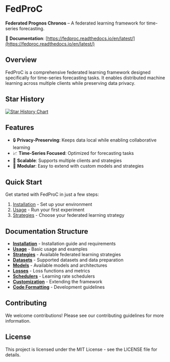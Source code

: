 # FedProC

**Federated Prognos Chronos** – A federated learning framework for time-series forecasting.

📖 **Documentation**: [https://fedproc.readthedocs.io/en/latest/](https://fedproc.readthedocs.io/en/latest/)

## Overview

FedProC is a comprehensive federated learning framework designed specifically for time-series forecasting tasks. It enables distributed machine learning across multiple clients while preserving data privacy.

## Star History

<a href="https://www.star-history.com/#fedproc/fedproc&Timeline">
 <picture>
   <source media="(prefers-color-scheme: dark)" srcset="https://api.star-history.com/svg?repos=fedproc/fedproc&type=Timeline&theme=dark" />
   <source media="(prefers-color-scheme: light)" srcset="https://api.star-history.com/svg?repos=fedproc/fedproc&type=Timeline" />
   <img alt="Star History Chart" src="https://api.star-history.com/svg?repos=fedproc/fedproc&type=Timeline" />
 </picture>
</a>

## Features

- 🔒 **Privacy-Preserving**: Keeps data local while enabling collaborative learning
- 📈 **Time-Series Focused**: Optimized for forecasting tasks
- 🚀 **Scalable**: Supports multiple clients and strategies
- 🧩 **Modular**: Easy to extend with custom models and strategies

## Quick Start

Get started with FedProC in just a few steps:

1. [Installation](docs/installation.md) - Set up your environment
2. [Usage](docs/usage.md) - Run your first experiment
3. [Strategies](docs/strategies.md) - Choose your federated learning strategy

## Documentation Structure

- **[Installation](docs/installation.md)** - Installation guide and requirements
- **[Usage](docs/usage.md)** - Basic usage and examples
- **[Strategies](docs/strategies.md)** - Available federated learning strategies
- **[Datasets](docs/datasets.md)** - Supported datasets and data preparation
- **[Models](docs/models.md)** - Available models and architectures
- **[Losses](docs/losses.md)** - Loss functions and metrics
- **[Schedulers](docs/schedulers.md)** - Learning rate schedulers
- **[Customization](docs/customization.md)** - Extending the framework
- **[Code Formatting](docs/formatting.md)** - Development guidelines

## Contributing

We welcome contributions! Please see our contributing guidelines for more information.

## License

This project is licensed under the MIT License - see the LICENSE file for details.